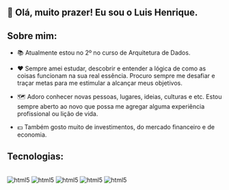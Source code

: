 
## 👋 Olá, muito prazer! Eu sou o Luis Henrique.


## Sobre mim:

- 📚 Atualmente estou no 2º no curso de Arquitetura de Dados.

- ❤️ Sempre amei estudar, descobrir e entender a lógica de como as coisas funcionam na sua real essência. Procuro sempre me desafiar e traçar metas para me estimular a alcançar meus objetivos.

- 🗺️ Adoro conhecer novas pessoas, lugares, ideias, culturas e etc. Estou sempre aberto ao novo que possa me agregar alguma experiência profissional ou lição de vida.

- 💵 Também gosto muito de investimentos, do mercado financeiro e de economia.


## Tecnologias:

<div style='display: inline_block'><br>
        <img aling='center' alt='html5'src='https://img.shields.io/badge/Excel-217346?style=for-the-badge&logo=microsoft-excel&logoColor=white'/>
    <img aling='center' alt='html5'src='https://img.shields.io/badge/PowerBI-F2C811?style=for-the-badge&logo=Power%20BI&logoColor=black'/>
    <img aling='center' alt='html5'src='https://img.shields.io/badge/Google%20Sheets-34A853?style=for-the-badge&logo=google sheets&logoColor=white'/>
    <img aling='center' alt='html5'src='https://img.shields.io/badge/Python-14354C?style=for-the-badge&logo=python&logoColor=white'/>    
    <img aling='center' alt='html5' src='https://img.shields.io/badge/GIT-E44C30?style=for-the-badge&logo=git&logoColor=white'/>
</div><br>
